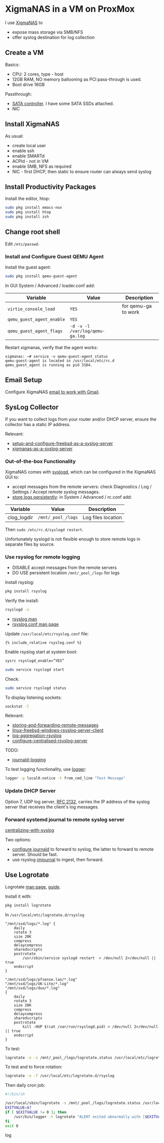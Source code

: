 # XigmaNAS in a VM on ProxMox

I use [XigmaNAS](https://en.wikipedia.org/wiki/XigmaNAS) to

* expose mass storage via SMB/NFS
* offer syslog destination for log collection

## Create a VM

Basics:

* CPU: 2 cores, type - host
* 12GB RAM, NO memory ballooning as PCI pass-through is used.
* Boot drive 16GB

Passthrough:

* [SATA controller](pcie-passthrough-sata.html).  I have some SATA SSDs
attached.
* NIC

## Install XigmaNAS

As usual:

* create local user
* enable ssh
* enable SMARTd
* ACPId - not in VM
* enable SMB, NFS as required
* NIC - first DHCP, then static to ensure router can always send syslog

## Install Productivity Packages

Install the editor, htop:
```sh
sudo pkg install emacs-nox
sudo pkg install htop
sudo pkg install zsh
```

## Change root shell

Edit `/etc/passwd`.

### Install and Configure Guest QEMU Agent

Install the guest agent:
```sh
sudo pkg install qemu-guest-agent
```

In GUI System / Advanced / loader.conf add:

Variable|Value|Description
--------|-----|--------
`virtio_console_load`|`YES`|for qemu-ga to work
`qemu_guest_agent_enable`|`YES`|
`qemu_guest_agent_flags`|`-d -v -l /var/log/qemu-ga.log`

Restart xigmanas, verify that the agent works:

```
xigmanas: ~# service -v qemu-guest-agent status
qemu-guest-agent is located in /usr/local/etc/rc.d
qemu_guest_agent is running as pid 3104.
```

## Email Setup

Configure XigmaNAS
[email to work with Gmail](https://www.xigmanas.com/forums/viewtopic.php?t=5).

## SysLog Collector

If you want to collect logs from your router and/or DHCP server, ensure the
collector has a static IP address.

Relevant:

* [setup-and-configure-freebsd-as-a-syslog-server](https://www.iceflatline.com/2014/08/how-to-setup-and-configure-freebsd-as-a-syslog-server/)
* [xigmanas-as-a-syslog-server](https://www.medo64.com/2020/07/xigmanas-as-a-syslog-server/)

### Out-of-the-box Functionality

XigmaNAS comes with [syslogd]((https://man.freebsd.org/cgi/man.cgi?syslogd)),
which can be configured in the XigmaNAS GUI to:

* accept messages from the remote servers: check Diagnostics / Log / Settings /
Accept remote syslog messages.
* [store logs persistently](https://www.xigmanas.com/wiki/doku.php?id=faq:0134):
in System / Advanced / rc.conf add:

Variable|Value|Description
--------|-----|-----
clog_logdir|`/mnt/_pool_/logs`|Log files location

Then `sudo /etc/rc.d/syslogd restart`.

Unfortunately syslogd is not flexible enough to store remote logs in separate
files by source.

### Use rsyslog for remote logging

* DISABLE accept messages from the remote servers
* DO USE persistent location `/mnt/_pool_/logs` for logs

Install rsyslog:
```sh
pkg install rsyslog
```

Verify the install:
```sh
rsyslogd -v
```

* [rsyslog man](https://man.freebsd.org/cgi/man.cgi?query=rsyslogd)
* [rsyslog.conf man page](https://man.freebsd.org/cgi/man.cgi?query=rsyslog.conf)

Update `/usr/local/etc/rsyslog.conf`  file:
```
{% include_relative rsyslog.conf %}
```

Enable rsyslog start at system boot:
```sh
sysrc rsyslogd_enable=”YES”
```

```sh
sudo service rsyslogd start
```

Check:
```sh
sudo service rsyslogd status
```

To display listening sockets:
```sh
sockstat -l
```

Relevant:

* [storing-and-forwarding-remote-messages](https://www.rsyslog.com/storing-and-forwarding-remote-messages/)
* [linux-freebsd-windows-rsyslog-server-client](https://blog.andreev.it/2017/12/118-linux-freebsd-windows-rsyslog-server-client/)
* [log-aggregation-rsyslog](https://www.redhat.com/sysadmin/log-aggregation-rsyslog)
* [configure-centralised-rsyslog-server](https://betterstack.com/community/guides/logging/how-to-configure-centralised-rsyslog-server/)

TODO:
* [journald-logging](https://sematext.com/blog/journald-logging-tutorial/)

To test logging functionality, use
[logger](https://man7.org/linux/man-pages/man1/logger.1.html):

```sh
logger -p local0.notice -t from_cmd_line "Test Message"
```

### Update DHCP Server

Option 7, UDP log server,
[RFC 2132](https://datatracker.ietf.org/doc/html/rfc2132#section-3.9), carries
the IP address of the syslog server that receives the client's log messages.

### Forward systemd journal to remote syslog server

[centralizing-with-syslog](https://www.loggly.com/ultimate-guide/centralizing-with-syslog/)

Two options:

* [configure journald](https://man7.org/linux/man-pages/man5/journald.conf.d.5.html)
to forward to syslog, the latter to forward to remote server.  Should be fast.
* use rsyslog
[imjournal](https://www.rsyslog.com/doc/configuration/modules/imjournal.html)
to ingest, then forward.

## Use Logrotate

Logrotate [man page](https://man.freebsd.org/cgi/man.cgi?query=logrotate),
[guide](https://betterstack.com/community/guides/logging/how-to-manage-log-files-with-logrotate-on-ubuntu-20-04/).

Install it with:
```sh
pkg install logrotate
```

In `/usr/local/etc/logrotate.d/rsyslog`
```
"/mnt/ssd/logs/*.log" {
    daily
    rotate 3
    size 20K
    compress
    delaycompress
    sharedscripts
    postrotate
        /usr/sbin/service syslogd restart  > /dev/null 2>/dev/null || true
    endscript
}

"/mnt/ssd/logs/pfsense.lan/*.log"
"/mnt/ssd/logs/U6-Lite/*.log"
"/mnt/ssd/logs/duo/*.log"
{
    daily
    rotate 3
    size 20K
    compress
    delaycompress
    sharedscripts
    postrotate
        kill -HUP $(cat /var/run/rsyslogd.pid) > /dev/null 2>/dev/null || true
    endscript
}
```

To test:
```sh
logrotate -v -s /mnt/_pool_/logs/logrotate.status /usr/local/etc/logrotate.d/rsyslog
```
To test and to force rotation:
```sh
logrotate -v -f /usr/local/etc/logrotate.d/rsyslog
```

Then daily cron job:
```sh
#!/bin/sh

/usr/local/sbin/logrotate -s /mnt/_pool_/logs/logrotate.status /usr/local/etc/logrotate.conf
EXITVALUE=$?
if [ $EXITVALUE != 0 ]; then
    /usr/bin/logger -t logrotate "ALERT exited abnormally with [$EXITVALUE]"
fi
exit 0
```
log
